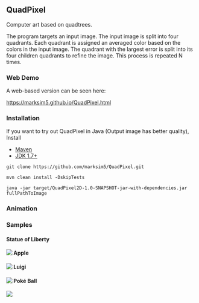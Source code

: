 ## QuadPixel

Computer art based on quadtrees.

The program targets an input image. The input image is split into four quadrants. Each quadrant is assigned an averaged color based on the colors in the input image. The quadrant with the largest error is split into its four children quadrants to refine the image. This process is repeated N times.

### Web Demo

A web-based version can be seen here:

https://marksim5.github.io/QuadPixel.html

### Installation
If you want to try out QuadPixel in Java (Output image has better quality), Install
* [Maven](https://maven.apache.org/download.cgi)
* [JDK 1.7+](http://www.oracle.com/technetwork/java/javase/downloads/index.html)
```
git clone https://github.com/marksim5/QuadPixel.git

mvn clean install -DskipTests

java -jar target/QuadPixel2D-1.0-SNAPSHOT-jar-with-dependencies.jar fullPathToImage
```

### Animation


### Samples
#### Statue of Liberty
<a href="url"><img src="https://github.com/marksim5/QuadPixel/blob/master/sample/sol.png" align="left" style="max-width:100%;" ></a>
#### Apple
<a href="url"><img src="https://github.com/marksim5/QuadPixel/blob/master/sample/apple.png" align="left" style="max-width:100%;" ></a>
#### Luigi
<a href="url"><img src="https://github.com/marksim5/QuadPixel/blob/master/sample/luigi.png" align="left" style="max-width:100%;" ></a>
#### Poké Ball
<a href="url"><img src="https://github.com/marksim5/QuadPixel/blob/master/sample/pokeball.png" align="left" style="max-width:100%;" ></a>
